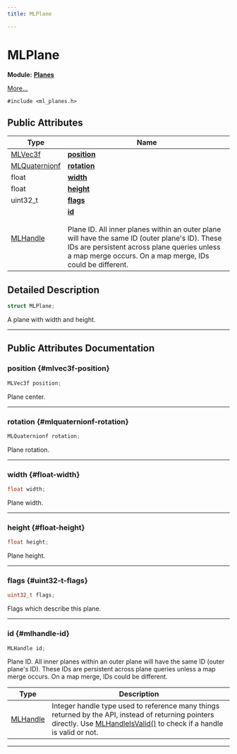 ```yaml
---
title: MLPlane

---
```


# MLPlane

**Module:** **[Planes](/api-ref/api/Modules/group___planes/group___planes.md)**



 [More...](#detailed-description)


`#include <ml_planes.h>`

## Public Attributes

| Type           | Name           |
| -------------- | -------------- |
| [MLVec3f](/api-ref/api/Modules/group___common/struct_m_l_vec3f.md) | **[position](/api-ref/api/Modules/group___planes/struct_m_l_plane.md#mlvec3f-position)**  |
| [MLQuaternionf](/api-ref/api/Modules/group___common/struct_m_l_quaternionf.md) | **[rotation](/api-ref/api/Modules/group___planes/struct_m_l_plane.md#mlquaternionf-rotation)**  |
| float | **[width](/api-ref/api/Modules/group___planes/struct_m_l_plane.md#float-width)**  |
| float | **[height](/api-ref/api/Modules/group___planes/struct_m_l_plane.md#float-height)**  |
| uint32_t | **[flags](/api-ref/api/Modules/group___planes/struct_m_l_plane.md#uint32-t-flags)**  |
| [MLHandle](/api-ref/api/Modules/group___platform/group___platform.md#uint64-t-mlhandle) | **[id](/api-ref/api/Modules/group___planes/struct_m_l_plane.md#mlhandle-id)** <br></br>Plane ID. All inner planes within an outer plane will have the same ID (outer plane's ID). These IDs are persistent across plane queries unless a map merge occurs. On a map merge, IDs could be different.  |

## Detailed Description

```cpp
struct MLPlane;
```


A plane with width and height. 





-----------
## Public Attributes Documentation

### position {#mlvec3f-position}

```cpp
MLVec3f position;
```


Plane center. 





-----------

### rotation {#mlquaternionf-rotation}

```cpp
MLQuaternionf rotation;
```


Plane rotation. 





-----------

### width {#float-width}

```cpp
float width;
```


Plane width. 





-----------

### height {#float-height}

```cpp
float height;
```


Plane height. 





-----------

### flags {#uint32-t-flags}

```cpp
uint32_t flags;
```


Flags which describe this plane. 





-----------

### id {#mlhandle-id}

```cpp
MLHandle id;
```

Plane ID. All inner planes within an outer plane will have the same ID (outer plane's ID). These IDs are persistent across plane queries unless a map merge occurs. On a map merge, IDs could be different. 


| Type | Description |
|--|--|
| [MLHandle](/api-ref/api/Modules/group___platform/group___platform.md#uint64-t-mlhandle) | Integer handle type used to reference many things returned by the API, instead of returning pointers directly. Use [MLHandleIsValid()](/api-ref/api/Modules/group___platform/group___platform.md#bool-mlhandleisvalid) to check if a handle is valid or not.  |






-----------

